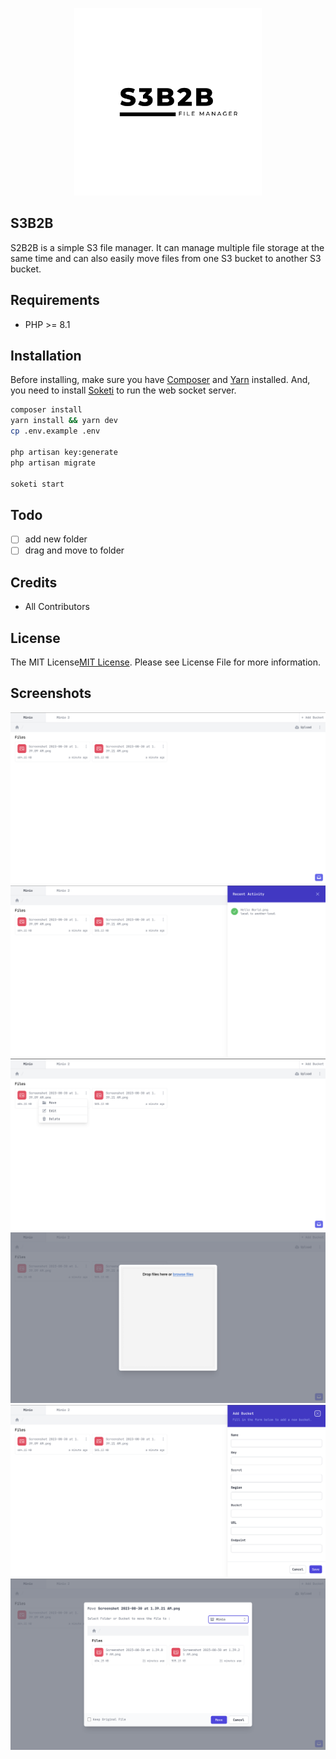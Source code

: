 <p align="center">
<a href="#" target="_blank">
<img src="art/logo.svg" width="300" alt="Laravel Logo">
</a>
</p>


## S3B2B

S2B2B is a simple S3 file manager. It can manage multiple file storage at the same time and can also easily move files from one S3 bucket to another S3 bucket.

## Requirements

- PHP >= 8.1

## Installation

Before installing, make sure you have [Composer](https://getcomposer.org/) and [Yarn](https://yarnpkg.com/) installed.
And, you need to install [Soketi](https://docs.soketi.app/) to run the web socket server.

```bash
composer install
yarn install && yarn dev
cp .env.example .env

php artisan key:generate
php artisan migrate

soketi start
```
## Todo
- [ ] add new folder
- [ ] drag and move to folder

## Credits
- All Contributors

## License
The MIT License[MIT License](https://opensource.org/licenses/MIT). Please see License File for more information.

## Screenshots
![screenshot 1](art/screenshots/1.png)
![screenshot 2](art/screenshots/2.png)
![screenshot 3](art/screenshots/3.png)
![screenshot 4](art/screenshots/4.png)
![screenshot 5](art/screenshots/5.png)
![screenshot 6](art/screenshots/6.png)

